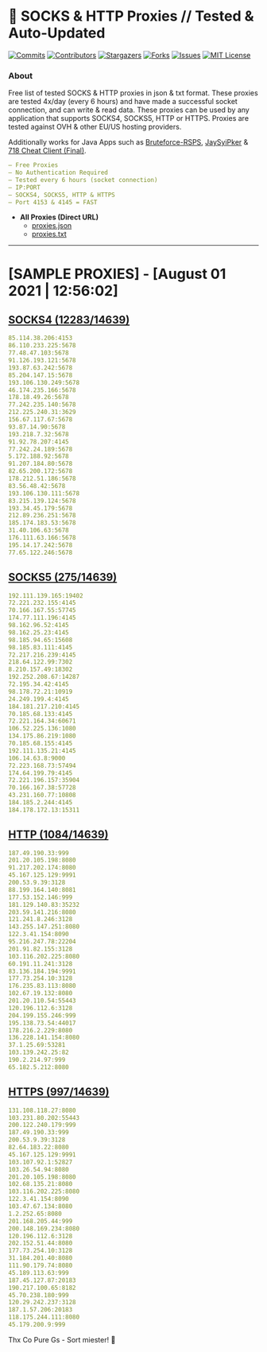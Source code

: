 <!-- MARKDOWN LINKS & IMAGES -->
<!-- https://www.markdownguide.org/basic-syntax/#reference-style-links -->
[contributors-shield]: https://img.shields.io/github/contributors/KaiBurton/free-proxies-autoupdated?style=for-the-badge
[contributors-url]: https://github.com/KaiBurton/free-proxies-autoupdated/graphs/contributors
[forks-shield]: https://img.shields.io/github/forks/KaiBurton/free-proxies-autoupdated?style=for-the-badge
[forks-url]: https://github.com/KaiBurton/free-proxies-autoupdated/network/members
[stars-shield]: https://img.shields.io/github/stars/KaiBurton/free-proxies-autoupdated?style=for-the-badge
[stars-url]: https://github.com/KaiBurton/free-proxies-autoupdated/stargazers
[issues-shield]: https://img.shields.io/github/issues/KaiBurton/free-proxies-autoupdated?style=for-the-badge
[issues-url]: https://github.com/KaiBurton/free-proxies-autoupdated/issues
[license-shield]: https://img.shields.io/github/license/KaiBurton/free-proxies-autoupdated?style=for-the-badge
[license-url]: https://github.com/KaiBurton/free-proxies-autoupdated/blob/main/LICENSE
[commit-shield]: https://img.shields.io/github/last-commit/KaiBurton/free-proxies-autoupdated?style=for-the-badge
[commit-url]: https://github.com/KaiBurton/free-proxies-autoupdated/commits/main

# 🎁 SOCKS & HTTP Proxies // Tested & Auto-Updated

[![Commits][commit-shield]][commit-url]
[![Contributors][contributors-shield]][contributors-url]
[![Stargazers][stars-shield]][stars-url]
[![Forks][forks-shield]][forks-url]
[![Issues][issues-shield]][issues-url]
[![MIT License][license-shield]][license-url]

### About
Free list of tested SOCKS & HTTP proxies in json & txt format. These proxies are tested 4x/day (every 6 hours) and have made a successful socket connection, and can write & read data. These proxies can be used by any application that supports SOCKS4, SOCKS5, HTTP or HTTPS. Proxies are tested against OVH & other EU/US hosting providers.

Additionally works for Java Apps such as [Bruteforce-RSPS](https://github.com/KaiBurton/Bruteforce-RSPS), [JaySyiPker](https://github.com/JayArrowz/JaySyiPker) & [718 Cheat Client (Final)](https://github.com/KaiBurton/718-Cheat-Client-Final). 

```yaml
— Free Proxies
— No Authentication Required
— Tested every 6 hours (socket connection)
— IP:PORT
— SOCKS4, SOCKS5, HTTP & HTTPS
— Port 4153 & 4145 = FAST
```

- **All Proxies (Direct URL)**
  - [proxies.json](https://raw.githubusercontent.com/KaiBurton/free-proxies-autoupdated/main/proxies.json)
  - [proxies.txt](https://raw.githubusercontent.com/KaiBurton/free-proxies-autoupdated/main/proxies.txt)

---

# [SAMPLE PROXIES] - [August 01 2021 | 12:56:02]

## [SOCKS4 (12283/14639)](https://raw.githubusercontent.com/KaiBurton/free-proxies-autoupdated/main/proxies-socks4.txt)
```yaml
85.114.38.206:4153
86.110.233.225:5678
77.48.47.103:5678
91.126.193.121:5678
193.87.63.242:5678
85.204.147.15:5678
193.106.130.249:5678
46.174.235.166:5678
178.18.49.26:5678
77.242.235.140:5678
212.225.240.31:3629
156.67.117.67:5678
93.87.14.90:5678
193.218.7.32:5678
91.92.78.207:4145
77.242.24.189:5678
5.172.188.92:5678
91.207.184.80:5678
82.65.200.172:5678
178.212.51.186:5678
83.56.48.42:5678
193.106.130.111:5678
83.215.139.124:5678
193.34.45.179:5678
212.89.236.251:5678
185.174.183.53:5678
31.40.106.63:5678
176.111.63.166:5678
195.14.17.242:5678
77.65.122.246:5678
```

## [SOCKS5 (275/14639)](https://raw.githubusercontent.com/KaiBurton/free-proxies-autoupdated/main/proxies-socks5.txt)
```yaml
192.111.139.165:19402
72.221.232.155:4145
70.166.167.55:57745
174.77.111.196:4145
98.162.96.52:4145
98.162.25.23:4145
98.185.94.65:15608
98.185.83.111:4145
72.217.216.239:4145
218.64.122.99:7302
8.210.157.49:18302
192.252.208.67:14287
72.195.34.42:4145
98.178.72.21:10919
24.249.199.4:4145
184.181.217.210:4145
70.185.68.133:4145
72.221.164.34:60671
106.52.225.136:1080
134.175.86.219:1080
70.185.68.155:4145
192.111.135.21:4145
106.14.63.8:9000
72.223.168.73:57494
174.64.199.79:4145
72.221.196.157:35904
70.166.167.38:57728
43.231.160.77:10808
184.185.2.244:4145
184.178.172.13:15311
```

## [HTTP (1084/14639)](https://raw.githubusercontent.com/KaiBurton/free-proxies-autoupdated/main/proxies-http.txt)
```yaml
187.49.190.33:999
201.20.105.198:8080
91.217.202.174:8080
45.167.125.129:9991
200.53.9.39:3128
88.199.164.140:8081
177.53.152.146:999
181.129.140.83:35232
203.59.141.216:8080
121.241.8.246:3128
143.255.147.251:8080
122.3.41.154:8090
95.216.247.78:22204
201.91.82.155:3128
103.116.202.225:8080
60.191.11.241:3128
83.136.184.194:9991
177.73.254.10:3128
176.235.83.113:8080
102.67.19.132:8080
201.20.110.54:55443
120.196.112.6:3128
204.199.155.246:999
195.138.73.54:44017
178.216.2.229:8080
136.228.141.154:8080
37.1.25.69:53281
103.139.242.25:82
190.2.214.97:999
65.182.5.212:8080
```

## [HTTPS (997/14639)](https://raw.githubusercontent.com/KaiBurton/free-proxies-autoupdated/main/proxies-https.txt)
```yaml
131.108.118.27:8080
103.231.80.202:55443
200.122.240.179:999
187.49.190.33:999
200.53.9.39:3128
82.64.183.22:8080
45.167.125.129:9991
103.107.92.1:52827
103.26.54.94:8080
201.20.105.198:8080
102.68.135.21:8080
103.116.202.225:8080
122.3.41.154:8090
103.47.67.134:8080
1.2.252.65:8080
201.168.205.44:999
200.148.169.234:8080
120.196.112.6:3128
202.152.51.44:8080
177.73.254.10:3128
31.184.201.40:8080
111.90.179.74:8080
45.189.113.63:999
187.45.127.87:20183
190.217.100.65:8182
45.70.238.180:999
120.29.242.237:3128
187.1.57.206:20183
118.175.244.111:8080
45.179.200.9:999
```



Thx Co Pure Gs - Sort miester! 💟